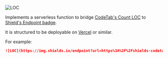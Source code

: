 ![LOC](https://img.shields.io/endpoint?url=https%3A%2F%2Fshields-codetab-code-loc-bridge.vercel.app%2Fapi%2Fcodeloc%3Fgithub%3Ditzg%2Fshields-codetab-code-loc-bridge%26language%3Dgo)

Implements a serverless function to bridge [CodeTab's Count LOC](https://codetabs.com/count-loc/count-loc-online.html) to [Shield's Endpoint badge](https://shields.io/badges/endpoint-badge).

It is structured to be deployable on [Vercel](https://vercel.com/docs/functions/runtimes/go) or similar.

For example:

```markdown
![LOC](https://img.shields.io/endpoint?url=https%3A%2F%2Fshields-codetab-code-loc-bridge.vercel.app%2Fapi%2Fcodeloc%3Fgithub%3Ditzg%2Fshields-codetab-code-loc-bridge%26language%3Dgo)
```
